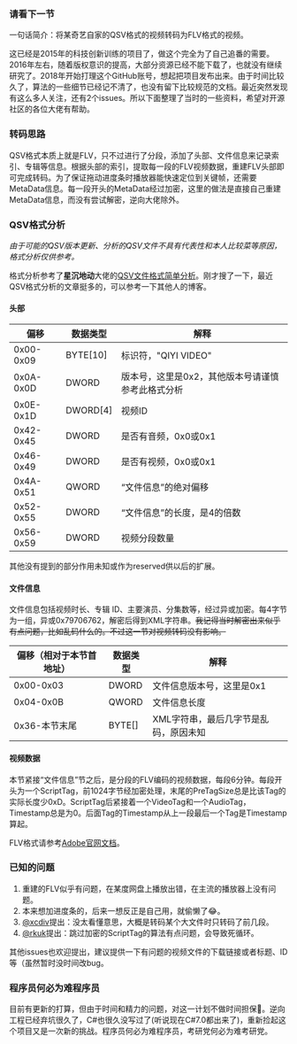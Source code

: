 ### 请看下一节

一句话简介：将某奇艺自家的QSV格式的视频转码为FLV格式的视频。

这已经是2015年的科技创新训练的项目了，做这个完全为了自己追番的需要。2016年左右，随着版权意识的提高，大部分资源已经不能下载了，也就没有继续研究了。2018年开始打理这个GitHub账号，想起把项目发布出来。由于时间比较久了，算法的一些细节已经记不清了，也没有留下比较规范的文档。最近突然发现有这么多人关注，还有2个issues。所以下面整理了当时的一些资料，希望对开源社区的各位大佬有帮助。



### 转码思路 ###

QSV格式本质上就是FLV，只不过进行了分段，添加了头部、文件信息来记录索引、专辑等信息。根据头部的索引，提取每一段的FLV视频数据，重建FLV头部即可完成转码。为了保证拖动进度条时播放器能快速定位到关键帧，还需要MetaData信息。每一段开头的MetaData经过加密，这里的做法是直接自己重建MetaData信息，而没有尝试解密，逆向大佬除外。



### QSV格式分析

_由于可能的QSV版本更新、分析的QSV文件不具有代表性和本人比较菜等原因，格式分析仅供参考。_

格式分析参考了**星沉地动**大佬的[QSV文件格式简单分析](https://blog.csdn.net/qq446252221/article/details/7362348)。刚才搜了一下，最近QSV格式分析的文章挺多的，可以参考一下其他人的博客。

#### 头部

| 偏移      | 数据类型 | 解释                                              |
| --------- | -------- | ------------------------------------------------- |
| 0x00-0x09 | BYTE[10] | 标识符，"QIYI VIDEO"                              |
| 0x0A-0x0D | DWORD    | 版本号，这里是0x2，其他版本号请谨慎参考此格式分析 |
| 0x0E-0x1D | DWORD[4] | 视频ID                                            |
| 0x42-0x45 | DWORD    | 是否有音频，0x0或0x1                              |
| 0x46-0x49 | DWORD    | 是否有视频，0x0或0x1                              |
| 0x4A-0x51 | QWORD    | “文件信息”的绝对偏移                              |
| 0x52-0x55 | DWORD    | “文件信息”的长度，是4的倍数                       |
| 0x56-0x59 | DWORD    | 视频分段数量                                      |

其他没有提到的部分作用未知或作为reserved供以后的扩展。

#### 文件信息

文件信息包括视频时长、专辑 ID、主要演员、分集数等，经过异或加密。每4字节为一组，异或0x79706762，解密后得到XML字符串。<del>我记得当时解密出来似乎有点问题，比如乱码什么的。不过这一节对视频转码没有影响。</del>

| 偏移（相对于本节首地址） | 数据类型 | 解释                                  |
| ------------------------ | -------- | ------------------------------------- |
| 0x00-0x03                | DWORD    | 文件信息版本号，这里是0x1             |
| 0x04-0x0B                | QWORD    | 文件信息长度                          |
| 0x36-本节末尾            | BYTE[]   | XML字符串，最后几字节是乱码，原因未知 |

#### 视频数据

本节紧接“文件信息”节之后，是分段的FLV编码的视频数据，每段6分钟。每段开头为一个ScriptTag，前1024字节经加密处理，末尾的PreTagSize总是比该Tag的实际长度少0xD。ScriptTag后紧接着一个VideoTag和一个AudioTag，Timestamp总是为0。后面Tag的Timestamp从上一段最后一个Tag是Timestamp算起。

FLV格式请参考[Adobe官网文档](https://www.adobe.com/content/dam/acom/en/devnet/flv/video_file_format_spec_v10_1.pdf)。



### 已知的问题

1. 重建的FLV似乎有问题，在某度网盘上播放出错，在主流的播放器上没有问题。
2. 本来想加进度条的，后来一想反正是自己用，就偷懒了😂。
3. [@xcdiv](https://github.com/xcdiv)提出：没太看懂意思，大概是转码某个大文件时只转码了前几段。
4. [@rkuk](https://github.com/rkuk)提出：跳过加密的ScriptTag的算法有点问题，会导致死循环。

其他issues也欢迎提出，建议提供一下有问题的视频文件的下载链接或者标题、ID等（虽然暂时没时间改bug。



### 程序员何必为难程序员

目前有更新的打算，但由于时间和精力的问题，对这一计划不做时间担保🤔。逆向工程已经弃坑很久了，C#也很久没写过了(听说现在C#7.0都出来了)，重新捡起这个项目又是一次新的挑战。程序员何必为难程序员，考研党何必为难考研党。

